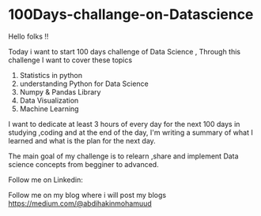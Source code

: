 # 100Days-challange-on-Datascience

Hello folks !!

Today i want to start 100 days challenge of Data Science , Through this challenge I want to cover these topics 
1. Statistics in python 
2. understanding Python for Data Science
3. Numpy & Pandas Library
4. Data Visualization 
5. Machine Learning 

I want to dedicate at least 3 hours of every day for the next 100 days in studying ,coding and at the end of the day, I'm writing a summary of what I learned and what is the plan for the next day.

The main goal of my challenge is to relearn ,share and implement Data science concepts from begginer to advanced.


Follow me on Linkedin: 

Follow me on my blog where i will post my blogs https://medium.com/@abdihakinmohamuud
